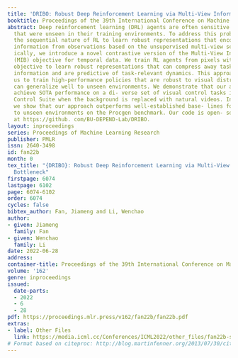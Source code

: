 ```yaml
---
title: 'DRIBO: Robust Deep Reinforcement Learning via Multi-View Information Bottleneck'
booktitle: Proceedings of the 39th International Conference on Machine Learning
abstract: Deep reinforcement learning (DRL) agents are often sensitive to visual changes
  that were unseen in their training environments. To address this problem, we leverage
  the sequential nature of RL to learn robust representations that encode only task-relevant
  information from observations based on the unsupervised multi-view setting. Specif-
  ically, we introduce a novel contrastive version of the Multi-View Information Bottleneck
  (MIB) objective for temporal data. We train RL agents from pixels with this auxiliary
  objective to learn robust representations that can compress away task-irrelevant
  information and are predictive of task-relevant dynamics. This approach enables
  us to train high-performance policies that are robust to visual distractions and
  can generalize well to unseen environments. We demonstrate that our approach can
  achieve SOTA performance on a di- verse set of visual control tasks in the DeepMind
  Control Suite when the background is replaced with natural videos. In addition,
  we show that our approach outperforms well-established base- lines for generalization
  to unseen environments on the Procgen benchmark. Our code is open- sourced and available
  at https://github. com/BU-DEPEND-Lab/DRIBO.
layout: inproceedings
series: Proceedings of Machine Learning Research
publisher: PMLR
issn: 2640-3498
id: fan22b
month: 0
tex_title: "{DRIBO}: Robust Deep Reinforcement Learning via Multi-View Information
  Bottleneck"
firstpage: 6074
lastpage: 6102
page: 6074-6102
order: 6074
cycles: false
bibtex_author: Fan, Jiameng and Li, Wenchao
author:
- given: Jiameng
  family: Fan
- given: Wenchao
  family: Li
date: 2022-06-28
address:
container-title: Proceedings of the 39th International Conference on Machine Learning
volume: '162'
genre: inproceedings
issued:
  date-parts:
  - 2022
  - 6
  - 28
pdf: https://proceedings.mlr.press/v162/fan22b/fan22b.pdf
extras:
- label: Other Files
  link: https://media.icml.cc/Conferences/ICML2022/other_files/fan22b-supp.zip
# Format based on citeproc: http://blog.martinfenner.org/2013/07/30/citeproc-yaml-for-bibliographies/
---
```

